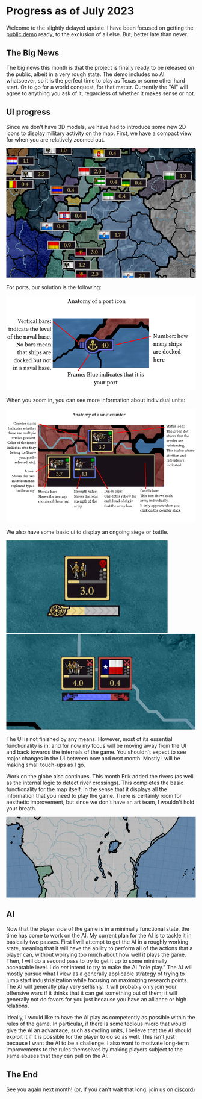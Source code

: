 # Progress as of July 2023

Welcome to the slightly delayed update. I have been focused on getting the [public demo](https://github.com/schombert/Project-Alice/releases/download/v0.0.1-demo/2023-7-8-DEMO.zip) ready, to the exclusion of all else. But, better late than never.

## The Big News

The big news this month is that the project is finally ready to be released on the public, albeit in a very rough state. The demo includes no AI whatsoever, so it is the perfect time to play as Texas or some other hard start. Or to go for a world conquest, for that matter. Currently the "AI" will agree to anything you ask of it, regardless of whether it makes sense or not.

## UI progress

Since we don't have 3D models, we have had to introduce some new 2D icons to display military activity on the map. First, we have a compact view for when you are relatively zoomed out.

![compact](./images/compact.png)

For ports, our solution is the following:

![port](./images/port.png)

When you zoom in, you can see more information about individual units:

![unit](./images/unit.png)

We also have some basic ui to display an ongoing siege or battle.

![siege](./images/siege.png)
![battle](./images/battle.png)

The UI is not finished by any means. However, most of its essential functionality is in, and for now my focus will be moving away from the UI and back towards the internals of the game. You shouldn't expect to see major changes in the UI between now and next month. Mostly I will be making small touch-ups as I go.

Work on the globe also continues. This month Erik added the rivers (as well as the internal logic to detect river crossings). This completes the basic functionality for the map itself, in the sense that it displays all the information that you need to play the game. There is certainly room for aesthetic improvement, but since we don't have an art team, I wouldn't hold your breath.

![rivers](./images/rivers.png)

## AI

Now that the player side of the game is in a minimally functional state, the time has come to work on the AI. My current plan for the AI is to tackle it in basically two passes. First I will attempt to get the AI in a roughly working state, meaning that it will have the ability to perform all of the actions that a player can, without worrying too much about how well it plays the game. Then, I will do a second pass to try to get it up to some minimally acceptable level. I do *not* intend to try to make the AI "role play." The AI will mostly pursue what I view as a generally applicable strategy of trying to jump start industrialization while focusing on maximizing research points. The AI will generally play very selfishly. It will probably only join your offensive wars if it thinks that it can get something out of them; it will generally not do favors for you just because you have an alliance or high relations.

Ideally, I would like to have the AI play as competently as possible within the rules of the game. In particular, if there is some tedious micro that would give the AI an advantage, such as cycling units, I believe that the AI should exploit it if it is possible for the player to do so as well. This isn't just because I want the AI to be a challenge. I also want to motivate long-term improvements to the rules themselves by making players subject to the same abuses that they can pull on the AI.

## The End

See you again next month! (or, if you can't wait that long, join us on [discord](https://discord.gg/QUJExr4mRn))